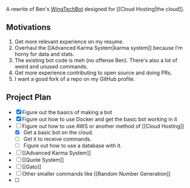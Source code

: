 A rewrite of Ben's [WingTechBot](https://github.com/benjaminiserman/WingTechBot) designed for [[Cloud Hosting|the cloud]].

## Motivations
1. Get more relevant experience on my resume.
2. Overhaul the [[Advanced Karma System|karma system]] because I'm horny for data and stats.
3. The existing bot code is meh (no offense Ben). There's also a lot of weird and unused commands.
5. Get more experience contributing to open source and doing PRs.
6. I want a good fork of a repo on my GitHub profile.

## Project Plan
- [x] Figure out the basics of making a bot
- [x] Figure out how to use Docker and get the basic bot working in it
- [ ] Figure out how to use AWS or another method of [[Cloud Hosting]]
	- [x] Get a basic bot on the cloud.
	- [ ] Get it to receive commands.
	- [ ] Figure out how to use a database with it.
- [ ] [[Advanced Karma System]]
- [ ] [[Quote System]]
- [ ] [[Gato]]
- [ ] Other smaller commands like [[Random Number Generation]]
- [ ] 
